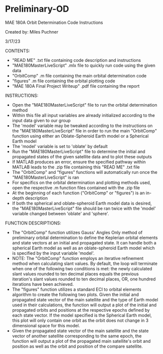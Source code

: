 # Preliminary-OD

MAE 180A Orbit Determination Code Instructions

Created by: Miles Puchner

3/17/23

CONTENTS:
* "READ ME" .txt file containing code description and instructions
* "MAE180MasterLiveScript" .mlx file to quickly run code using the given data
* "OrbitComp" .m file containing the main orbital determination code
* "figures" .m file containing the orbital plotting code
* "MAE 180A Final Project Writeup" .pdf file containing the report

INSTRUCTIONS:
* Open the "MAE180MasterLiveScript" file to run the orbital determination method
* Within this file all input variables are already initialized according to the input data given to our group
* The 'model' variable may be tweaked according to the instructions on the "MAE180MasterLiveScript" file in order to run the main "OrbitComp" function using either an Oblate-Spheroid Earth model or a Spherical Earth model
* The 'model' variable is set to 'oblate' by default
* Run the "MAE180MasterLiveScript" file to determine the initial and propagated states of the given satellite data and to plot these outputs
* If MATLAB produces an error, ensure the specified pathway within MATLAB leads to the .zip file containing this "READ ME" .txt file
* The "OrbitComp" and "figures" functions will automatically run once the "MAE180MasterLiveScript" is ran
* For specifics on the orbital determination and plotting methods used, open the respective .m function files contained with the .zip file
* At the beginning of each function ("OrbitComp" or "figures") is an in-depth description
* If both the spherical and oblate-spheroid Earth model data is desired, the "MAE180MasterLiveScript" file should be ran twice with the 'model' variable changed between 'oblate' and 'sphere'.

FUNCTION DESCRIPTIONS:
* The "OrbitComp" function utilizes Gauss' Angles Only method of preliminary orbital determination to define the Keplerian orbital elements and state vectors at an initial and propagated state. It can handle both a spherical Earth model as well as an oblate-spheroid Earth model which is specified by the input variable 'model'.
* NOTE: The "OrbitComp" function employs an iterative refinement method when calculating slant values. By default, the loop will terminate when one of the following two conditions is met: the newly calculated slant values rounded to ten decimal places equals the previous iteration's slant values rounded to ten decimal places, OR, one hundred iterations have been achieved.
* The "figures" function utilizes a standard ECI to orbital elements algorithm to create the following two plots. Given the initial and propagated state vector of the main satellite and the type of Earth model used in their calculations, the function will output a plot of the initial and propagated orbits and positions at the respective epochs defined by each state vector. If the model specified is the Spherical Earth model, this plot will only contain one orbit as the orbit does not change in 3 dimensional space for this model.
* Given the propagated state vector of the main satellite and the state vector of another satellite corresponding to the same epoch, the function will output a plot of the propagated main satellite's orbit and position as well as the orbit and position of the compare satellite.
